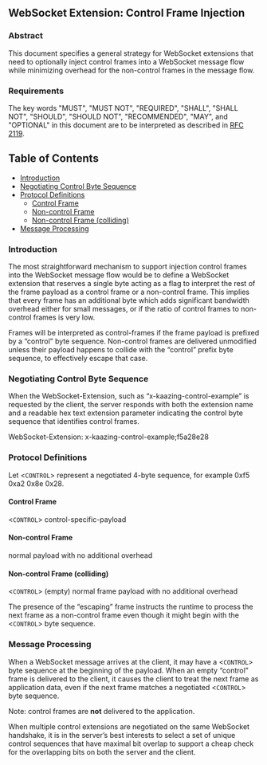 ## WebSocket Extension: Control Frame Injection

### Abstract

This document specifies a general strategy for WebSocket extensions that need to optionally inject control frames into a WebSocket message flow while minimizing overhead for the non-control frames in the message flow.

### Requirements

The key words "MUST", "MUST NOT", "REQUIRED", "SHALL", "SHALL NOT", "SHOULD", "SHOULD NOT", "RECOMMENDED", "MAY", and "OPTIONAL" in this document are to be interpreted as described in [RFC 2119](https://tools.ietf.org/html/rfc2119).

## Table of Contents

  * [Introduction](#introduction)
  * [Negotiating Control Byte Sequence](#negotiating-control-byte-sequence)
  * [Protocol Definitions](#protocol-definitions)
	  * [Control Frame](#control-frame)
	  * [Non-control Frame](#non-control-frame)
	  * [Non-control Frame (colliding)](#non-control-frame-colliding)
  * [Message Processing](#message-processing)

### Introduction

The most straightforward mechanism to support injection control frames into the WebSocket message flow would be to define a WebSocket extension that reserves a single byte acting as a flag to interpret the rest of the frame payload as a control frame or a non-control frame. This implies that every frame has an additional byte which adds significant bandwidth overhead either for small messages, or if the ratio of control frames to non-control frames is very low.

Frames will be interpreted as control-frames if the frame payload is prefixed by a “control” byte sequence.  Non-control frames are delivered unmodified unless their payload happens to collide with the “control” prefix byte sequence, to effectively escape that case.


### Negotiating Control Byte Sequence

When the WebSocket-Extension, such as “x-kaazing-control-example” is requested by the client, the server responds with both the extension name and a readable hex text extension parameter indicating the control byte sequence that identifies control frames.

WebSocket-Extension: x-kaazing-control-example;f5a28e28

### Protocol Definitions

Let <`CONTROL`> represent a negotiated 4-byte sequence, for example 0xf5 0xa2 0x8e 0x28.

#### Control Frame

<`CONTROL`>  control-specific-payload

#### Non-control Frame

normal payload with no additional overhead

#### Non-control Frame (colliding)

<`CONTROL`> (empty)
normal frame payload with no additional overhead

The presence of the “escaping” frame instructs the runtime to process the next frame as a non-control frame even though it might begin with the <`CONTROL`> byte sequence.

### Message Processing

When a WebSocket message arrives at the client, it may have a <`CONTROL`> byte sequence at the beginning of the payload.  When an empty “control” frame is delivered to the client, it causes the client to treat the next frame as application data, even if the next frame matches a negotiated <`CONTROL`> byte sequence.

Note: control frames are **not** delivered to the application.

When multiple control extensions are negotiated on the same WebSocket handshake, it is in the server’s best interests to select a set of unique control sequences that have maximal bit overlap to support a cheap check for the overlapping bits on both the server and the client.